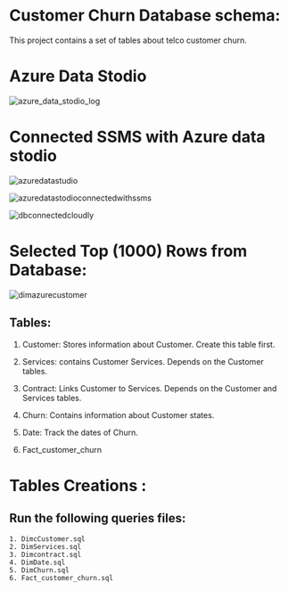 # Customer Churn Database schema:
  This project contains a set of tables about telco customer churn.

# Azure Data Stodio
![azure_data_stodio_log](https://github.com/user-attachments/assets/6fde55bb-c662-4f7c-bffe-baefa0da70f2)

# Connected SSMS with Azure data stodio

![azuredatastudio](https://github.com/user-attachments/assets/7e20547e-8248-4166-b440-3e9003ebeae2)

![azuredatastodioconnectedwithssms](https://github.com/user-attachments/assets/2486d7f9-b8c4-4f87-b732-3a93c587a70a)

![dbconnectedcloudly](https://github.com/user-attachments/assets/d4b66528-3f9f-4f60-9987-b3f059ec85d5)

# Selected Top (1000) Rows from Database:

![dimazurecustomer](https://github.com/user-attachments/assets/cd26fe04-a36e-42cd-90a5-b452f4d116cc)



## Tables:

1. Customer:
     Stores information about Customer. Create this table first.
   
2. Services:
   contains Customer Services. Depends on the Customer tables.
   
3. Contract:
    Links Customer to Services. Depends on the Customer and Services tables.
   
4. Churn:
   Contains information about Customer states.
   
5. Date:
   Track the dates of Churn.

6. Fact_customer_churn

   

# Tables Creations :
  ## Run the following queries files:
    1. DimcCustomer.sql
    2. DimServices.sql
    3. Dimcontract.sql
    4. DimDate.sql
    5. DimChurn.sql
    6. Fact_customer_churn.sql
